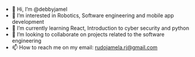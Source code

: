 - 👋 Hi, I’m @debbyjamel
- 👀 I’m interested in Robotics, Software engineering and mobile app development 
- 🌱 I’m currently learning React, Introduction to cyber security and python 
- 💞️ I’m looking to collaborate on projects related to the software engineering 
- 📫 How to reach me on my email: rudojamela.rj@gmail.com

<!---
debbyjamel/debbyjamel is a ✨ special ✨ repository because its `README.md` (this file) appears on your GitHub profile.
You can click the Preview link to take a look at your changes.
--->
